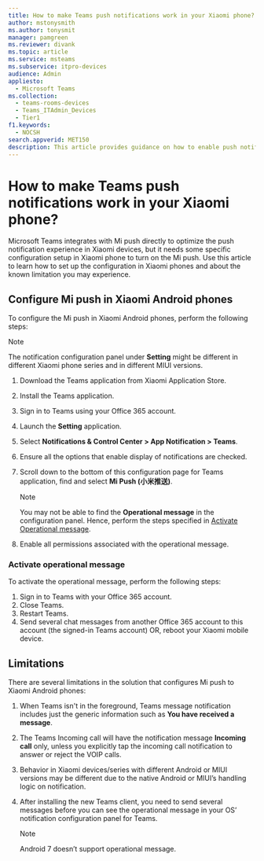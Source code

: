 ```yaml
---
title: How to make Teams push notifications work in your Xiaomi phone?
author: mstonysmith
ms.author: tonysmit
manager: pamgreen
ms.reviewer: divank
ms.topic: article
ms.service: msteams
ms.subservice: itpro-devices
audience: Admin
appliesto: 
  - Microsoft Teams
ms.collection: 
  - teams-rooms-devices
  - Teams_ITAdmin_Devices
  - Tier1
f1.keywords: 
  - NOCSH
search.appverid: MET150
description: This article provides guidance on how to enable push notifications in your Xiaomi Android phones.
---
```


# How to make Teams push notifications work in your Xiaomi phone?

Microsoft Teams integrates with Mi push directly to optimize the push notification experience in Xiaomi devices, but it needs some specific configuration setup in Xiaomi phone to turn on the Mi push. Use this article to learn how to set up the configuration in Xiaomi phones and about the known limitation you may experience.

## Configure Mi push in Xiaomi Android phones

To configure the Mi push in Xiaomi Android phones, perform the following steps:

> [!NOTE]
> The notification configuration panel under **Setting** might be different in different Xiaomi phone series and in different MIUI versions.

1. Download the Teams application from Xiaomi Application Store.
1. Install the Teams application.
1. Sign in to Teams using your Office 365 account.
1. Launch the **Setting** application.
1. Select **Notifications & Control Center > App Notification > Teams**.
1. Ensure all the options that enable display of notifications are checked.
1. Scroll down to the bottom of this configuration page for Teams application, find and select **Mi Push (小米推送)**.
   > [!NOTE]
   > You may not be able to find the **Operational message** in the configuration panel. Hence, perform the steps specified in [Activate Operational message](#activate-operational-message).

1. Enable all permissions associated with  the operational message.

### Activate operational message

To activate the operational message, perform the following steps:

1. Sign in to Teams with your Office 365 account.
1. Close Teams.
1. Restart Teams.
1. Send several chat messages from another Office 365 account to this account (the signed-in Teams account) OR, reboot your Xiaomi mobile device.

## Limitations

There are several limitations in the solution that configures Mi push to Xiaomi Android phones:

1. When Teams isn't in the foreground, Teams message notification includes just the generic information such as **You have received a message**.
1. The Teams Incoming call will have the notification message **Incoming call** only, unless you explicitly tap the incoming call notification to answer or reject the VOIP calls.
1. Behavior in Xiaomi devices/series with different Android or MIUI versions may be different due to the native Android or MIUI’s handling logic on notification.
1. After installing the new Teams client, you need to send several messages before you can see the operational message in your OS’ notification configuration panel for Teams.

   > [!NOTE]
   > Android 7 doesn’t support operational message.

